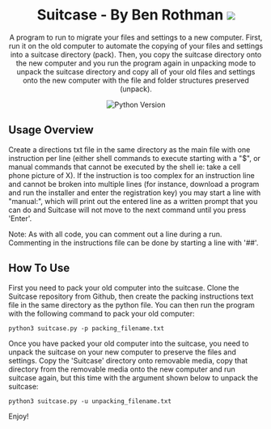 <h1 align="center">Suitcase - By Ben Rothman
	<img src="https://img.shields.io/static/v1?ConciergeWPVersion=&message=v1.0.0&label=&color=999&style=flat-square">
</h1>

<p align="center">A program to run to migrate your files and settings to a new computer. First, run it on the old computer to automate the copying of your files and settings into a suitcase directory (pack). Then, you copy the suitcase directory onto the new computer and you run the program again in unpacking mode to unpack the suitcase directory and copy all of your old files and settings onto the new computer with the file and folder structures preserved (unpack).</p>

<p align="center">
		<img src="https://img.shields.io/badge/python-v3.7-blue" alt="Python Version">
</p>


## Usage Overview
Create a directions txt file in the same directory as the main file with one instruction per line (either shell commands to execute starting with a "$", or manual commands that cannot be executed by the shell ie: take a cell phone picture of X).  If the instruction is too complex for an instruction line and cannot be broken into multiple lines (for instance, download a program and run the installer and enter the registration key) you may start a line with "manual:", which will print out the entered line as a written prompt that you can do and Suitcase will not move to the next command until you press 'Enter'.

Note: As with all code, you can comment out a line during a run.  Commenting in the instructions file can be done by starting a line with '##'.

## How To Use
First you need to pack your old computer into the suitcase.  Clone the Suitcase repository from Github, then create the packing instructions text file in the same directory as the python file. You can then run the program with the following command to pack your old computer:

`python3 suitcase.py -p packing_filename.txt`

Once you have packed your old computer into the suitcase, you need to unpack the suitcase on your new computer to preserve the files and settings.  Copy the 'Suitcase' directory onto removable media, copy that directory from the removable media onto the new computer and run suitcase again, but this time with the argument shown below to unpack the suitcase:

`python3 suitcase.py -u unpacking_filename.txt`

Enjoy!
